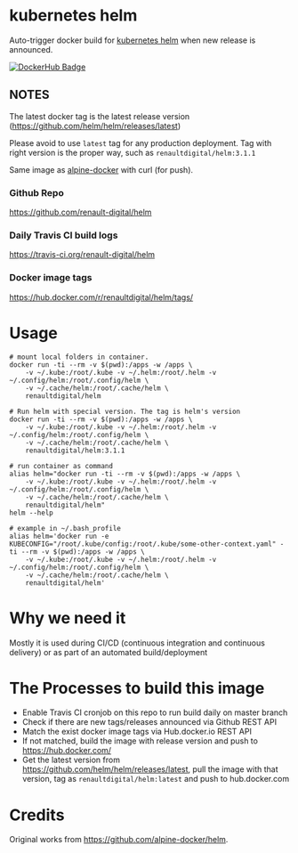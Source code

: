 # kubernetes helm

Auto-trigger docker build for [kubernetes helm](https://github.com/kubernetes/helm) when new release is announced.

[![DockerHub Badge](http://dockeri.co/image/renaultdigital/helm)](https://hub.docker.com/r/renaultdigital/helm/)

## NOTES

The latest docker tag is the latest release version (https://github.com/helm/helm/releases/latest)

Please avoid to use `latest` tag for any production deployment. Tag with right version is the proper way, such as `renaultdigital/helm:3.1.1`

Same image as [alpine-docker](https://github.com/alpine-docker/helm) with curl (for push).

### Github Repo

https://github.com/renault-digital/helm

### Daily Travis CI build logs

https://travis-ci.org/renault-digital/helm

### Docker image tags

https://hub.docker.com/r/renaultdigital/helm/tags/

# Usage

    # mount local folders in container.
    docker run -ti --rm -v $(pwd):/apps -w /apps \
        -v ~/.kube:/root/.kube -v ~/.helm:/root/.helm -v ~/.config/helm:/root/.config/helm \
        -v ~/.cache/helm:/root/.cache/helm \
        renaultdigital/helm

    # Run helm with special version. The tag is helm's version
    docker run -ti --rm -v $(pwd):/apps -w /apps \
        -v ~/.kube:/root/.kube -v ~/.helm:/root/.helm -v ~/.config/helm:/root/.config/helm \
        -v ~/.cache/helm:/root/.cache/helm \
        renaultdigital/helm:3.1.1

    # run container as command
    alias helm="docker run -ti --rm -v $(pwd):/apps -w /apps \
        -v ~/.kube:/root/.kube -v ~/.helm:/root/.helm -v ~/.config/helm:/root/.config/helm \
        -v ~/.cache/helm:/root/.cache/helm \
        renaultdigital/helm"
    helm --help
    
    # example in ~/.bash_profile
    alias helm='docker run -e KUBECONFIG="/root/.kube/config:/root/.kube/some-other-context.yaml" -ti --rm -v $(pwd):/apps -w /apps \
        -v ~/.kube:/root/.kube -v ~/.helm:/root/.helm -v ~/.config/helm:/root/.config/helm \
        -v ~/.cache/helm:/root/.cache/helm \
        renaultdigital/helm'

# Why we need it

Mostly it is used during CI/CD (continuous integration and continuous delivery) or as part of an automated build/deployment

# The Processes to build this image

* Enable Travis CI cronjob on this repo to run build daily on master branch
* Check if there are new tags/releases announced via Github REST API
* Match the exist docker image tags via Hub.docker.io REST API
* If not matched, build the image with release version and push to https://hub.docker.com/
* Get the latest version from https://github.com/helm/helm/releases/latest, pull the image with that version, tag as `renaultdigital/helm:latest` and push to hub.docker.com

# Credits

Original works from https://github.com/alpine-docker/helm.
